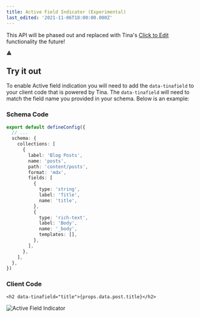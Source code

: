 ```yaml
---
title: Active Field Indicator (Experimental)
last_edited: '2021-11-06T18:00:00.000Z'
---
```


<div class="short-code-warning">
   <div>
      <p>This API will be phased out and replaced with Tina's <a href="https://tina.io/docs/contextual-editing/react/#click-to-edit-experimental">Click to Edit</a> functionality the future!</p>
   </div>
   <svg stroke="currentColor" fill="currentColor" stroke-width="0" viewBox="0 0 512 512" height="1em" width="1em" xmlns="http://www.w3.org/2000/svg">
      <path d="M32 464h448L256 48 32 464zm248-64h-48v-48h48v48zm0-80h-48v-96h48v96z"></path>
   </svg>
</div>

## Try it out

To enable Active field indication you will need to add the `data-tinafield` to your client code that is powered by Tina. The `data-tinafield` will need to match the field name you provided in your schema. Below is an example:

### Schema Code

```typescript
export default defineConfig({
  // ...
  schema: {
    collections: [
      {
        label: 'Blog Posts',
        name: 'posts',
        path: 'content/posts',
        format: 'mdx',
        fields: [
          {
            type: 'string',
            label: 'Title',
            name: 'title',
          },
          {
            type: 'rich-text',
            label: 'Body',
            name: '_body',
            templates: [],
          },
        ],
      },
    ],
  },
})
```

### Client Code

```javascript,copy
<h2 data-tinafield="title">{props.data.post.title}</h2>
```

![Active Field Indicator](https://res.cloudinary.com/forestry-demo/image/upload/v1639489428/tina-io/Active%20Field%20Indicator.gif)

